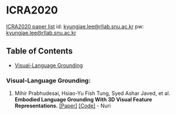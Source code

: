 # ICRA2020
[ICRA2020 paper list](https://ras.papercept.net/conferences/conferences/ICRA20/proceedings/ICRA20_ProgramAtAGlanceMedia.html)
id: kyungjae.lee@rllab.snu.ac.kr
pw: kyungjae.lee@rllab.snu.ac.kr

## Table of Contents
  - [Visual-Language Grounding](#visual-language-grounding)


### Visual-Language Grounding:
1. Mihir Prabhudesai, Hsiao-Yu Fish Tung, Syed Ashar Javed, et al. **Embodied Language Grounding With 3D Visual Feature Representations.** [[Paper]](https://arxiv.org/pdf/1910.01210.pdf) [[Code]]() - Nuri
